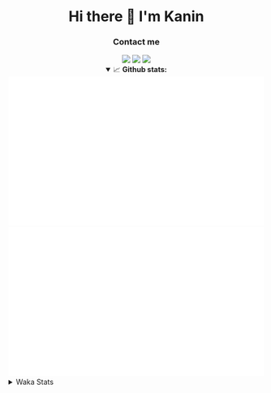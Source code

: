 <div align="center">
 <h1>Hi there 👋 I'm Kanin</h1>
 <h3>Contact me</h3>
 <a href="mailto:im@kanin.dev"><img src="https://img.shields.io/badge/gmail-%23D14836.svg?&style=for-the-badge&logo=gmail&logoColor=white"/></a>
 <a href="https://twitter.com/KaninDev"><img src="https://img.shields.io/badge/twitter-%231DA1F2.svg?&style=for-the-badge&logo=twitter&logoColor=white"/></a>
 <a href="https://www.linkedin.com/in/KaninDev"><img src="https://img.shields.io/badge/linkedin-%230077B5.svg?&style=for-the-badge&logo=linkedin&logoColor=white"/></a>
<details open>
  <summary>📈 <b>Github stats:</b></summary>
  <img src="https://github.com/Kanin/Kanin/blob/master/scripts/GitHubStats/generated/overview.svg"/>
  <img src="https://github.com/Kanin/Kanin/blob/master/scripts/GitHubStats/generated/languages.svg"/>
</details>
</div>

<details>
 <summary>Waka Stats</summary>

<!--START_SECTION:waka-->
![Profile Views](http://img.shields.io/badge/Profile%20Views-11-blue)

![Lines of code](https://img.shields.io/badge/From%20Hello%20World%20I%27ve%20Written-30591%20lines%20of%20code-blue)

**🐱 My Github Data** 

> 🏆 87 Contributions in the Year 2021
 > 
> 📦 35.5 kB Used in Github's Storage 
 > 
> 🚫 Not Opted to Hire
 > 
> 📜 10 Public Repositories 
 > 
> 🔑 6 Private Repositories  
 > 
**I'm an Early 🐤** 

```text
🌞 Morning    97 commits     ████░░░░░░░░░░░░░░░░░░░░░   17.73% 
🌆 Daytime    211 commits    █████████░░░░░░░░░░░░░░░░   38.57% 
🌃 Evening    115 commits    █████░░░░░░░░░░░░░░░░░░░░   21.02% 
🌙 Night      124 commits    █████░░░░░░░░░░░░░░░░░░░░   22.67%

```
📅 **I'm Most Productive on Monday** 

```text
Monday       127 commits    █████░░░░░░░░░░░░░░░░░░░░   23.22% 
Tuesday      83 commits     ███░░░░░░░░░░░░░░░░░░░░░░   15.17% 
Wednesday    93 commits     ████░░░░░░░░░░░░░░░░░░░░░   17.0% 
Thursday     62 commits     ██░░░░░░░░░░░░░░░░░░░░░░░   11.33% 
Friday       50 commits     ██░░░░░░░░░░░░░░░░░░░░░░░   9.14% 
Saturday     48 commits     ██░░░░░░░░░░░░░░░░░░░░░░░   8.78% 
Sunday       84 commits     ███░░░░░░░░░░░░░░░░░░░░░░   15.36%

```


📊 **This Week I Spent My Time On** 

```text
⌚︎ Time Zone: America/New_York

💬 Programming Languages: 
Python                   8 hrs 58 mins       ██████████░░░░░░░░░░░░░░░   43.28% 
HTML                     5 hrs 28 mins       ██████░░░░░░░░░░░░░░░░░░░   26.4% 
JavaScript               4 hrs 23 mins       █████░░░░░░░░░░░░░░░░░░░░   21.17% 
SCSS                     54 mins             █░░░░░░░░░░░░░░░░░░░░░░░░   4.38% 
CSS                      29 mins             ░░░░░░░░░░░░░░░░░░░░░░░░░   2.36%

🔥 Editors: 
PyCharm                  19 hrs 40 mins      ███████████████████████░░   94.93% 
IntelliJ                 1 hr 3 mins         █░░░░░░░░░░░░░░░░░░░░░░░░   5.07%

🐱‍💻 Projects: 
nginx-ui                 16 hrs 17 mins      ███████████████████░░░░░░   78.6% 
Naila.py                 3 hrs 23 mins       ████░░░░░░░░░░░░░░░░░░░░░   16.33% 
Kanin                    47 mins             █░░░░░░░░░░░░░░░░░░░░░░░░   3.84% 
RadialStatus             15 mins             ░░░░░░░░░░░░░░░░░░░░░░░░░   1.21% 
powercord                0 secs              ░░░░░░░░░░░░░░░░░░░░░░░░░   0.03%

💻 Operating System: 
Linux                    20 hrs 43 mins      █████████████████████████   100.0%

```

**I Mostly Code in Python** 

```text
Python                   20 repos            ███████████████████░░░░░░   76.92% 
JavaScript               3 repos             ███░░░░░░░░░░░░░░░░░░░░░░   11.54% 
Kotlin                   1 repo              █░░░░░░░░░░░░░░░░░░░░░░░░   3.85% 
HTML                     1 repo              █░░░░░░░░░░░░░░░░░░░░░░░░   3.85% 
Java                     1 repo              █░░░░░░░░░░░░░░░░░░░░░░░░   3.85%

```


**Timeline**

![Chart not found](https://raw.githubusercontent.com/Kanin/Kanin/master/charts/bar_graph.png) 


 Last Updated on 19/06/2021
<!--END_SECTION:waka-->
</details>
